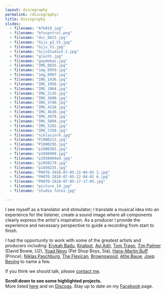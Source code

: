 ```yaml
---
layout: discography
permalink: /discography/
title: Discography
slides:
  - filename: "Afb019.jpg"
  - filename: "bfocpntrol.png"
  - filename: "dsc_0413.jpg"
  - filename: "Gijs_p2_V1.jpg"
  - filename: "Gijs_V1.jpg"
  - filename: "GijsStudio3-1.jpg"
  - filename: "glacht.jpg"
  - filename: "gopdebas.jpg"
  - filename: "IMG_0835.jpg"
  - filename: "img_0959.jpg"
  - filename: "img_0987.jpg"
  - filename: "IMG_1436.jpg"
  - filename: "IMG_1956.jpg"
  - filename: "IMG_1964.jpg"
  - filename: "IMG_2135.jpg"
  - filename: "IMG_3600.jpg"
  - filename: "IMG_3740.jpg"
  - filename: "IMG_4218.jpg"
  - filename: "IMG_4630.jpg"
  - filename: "IMG_4978.jpg"
  - filename: "IMG_5094.jpg"
  - filename: "IMG_5202.jpg"
  - filename: "IMG_7250.jpg"
  - filename: "niklasinrh.jpg"
  - filename: "P1000213.jpg"
  - filename: "P1000295.jpg"
  - filename: "p1000302.jpg"
  - filename: "p1040488.jpg"
  - filename: "p1050084ed.jpg"
  - filename: "p1050179.jpg"
  - filename: "p1050235.jpg"
  - filename: "PHOTO-2018-07-05-22-04-01 2.jpg"
  - filename: "PHOTO-2018-07-05-22-04-01 6.jpg"
  - filename: "PHOTO-2018-07-05-17-17-05.jpg"
  - filename: "picture_14.jpg"
  - filename: "studio foto1.jpg"

---
```


I see myself as a translator and stimulator; I translate a musical idea into an experience for the listener, create a sound image where all components clearly express the artist's inspiration. As a producer I provide the experience and necessary perspective to guide a recording from start to finish.

I had the opportunity to work with some of the greatest artists and producers including: [Erykah Badu](https://erykah-badu.com), [Knalpot](../projects/knalpot-serious-outtakes), [Avi Adir](../projects/avi-adir-woods-awakening), [Tom Trago](../projects/tom-trago-voyage-direct), [Tim Palmer](http://timpalmer.com) (David Bowie, U2), [Yoad Nevo](http://yoadnevo.com) (Pet Shop Boys, Sia), [Hans-Martin Buff](https://www.discogs.com/artist/351436-Hans-Martin-Buff) (Prince), [Niklas Paschburg](../projects/niklas-paschburg-oceanic), [The Flexican](http://www.theflexican.com), [Brownswood](https://brownswoodrecordings.com), [Attie Bauw](http://bauwhaus.com), [Joep Beving](../projects/joep-beving-solipsism) to name a few.

If you think we should talk, please <a href="mailto:gijs@redhouse.nl" target="blank" class="red-link">contact me</a>.

<strong>Scroll down to see some highlighted projects.</strong><br />
More listed <a href="../../../assets/cv/GijsvanKloosterCVM.pdf" target="blank" class="red-link">here</a> and on <a href="https://www.discogs.com/artist/413565-Gijs-Van-Klooster?sort=year%2Cdesc&limit=50&filter_anv=0&type=Credits&layout=med" target="blank" class="red-link">Discogs</a>. Stay up to date on my <a href="https://www.facebook.com/gijsvankloostermusic" target="blank" class="red-link">Facebook</a> page.
